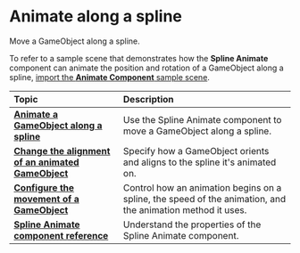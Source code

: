# Animate along a spline

Move a GameObject along a spline.

To refer to a sample scene that demonstrates how the **Spline Animate** component can animate the position and rotation of a GameObject along a spline, [import the **Animate Component** sample scene](index.md#import-splines-samples).


| **Topic**             | **Description**         |
| :-------------------- | :----------------------- |
| **[Animate a GameObject along a spline](animate-spline.md)**    | Use the Spline Animate component to move a GameObject along a spline. |
| **[Change the alignment of an animated GameObject](animate-alignment.md)** | Specify how a GameObject orients and aligns to the spline it's animated on.   |
| **[Configure the movement of a GameObject](animate-movement.md)** | Control how an animation begins on a spline, the speed of the animation, and the animation method it uses.  |
| **[Spline Animate component reference](animate-component.md)**  | Understand the properties of the Spline Animate component.   |